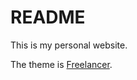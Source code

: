 # README

This is my personal website.

The theme is [Freelancer](http://startbootstrap.com/freelancer).